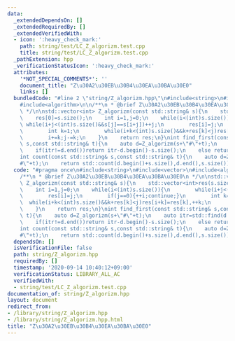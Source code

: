```yaml
---
data:
  _extendedDependsOn: []
  _extendedRequiredBy: []
  _extendedVerifiedWith:
  - icon: ':heavy_check_mark:'
    path: string/test/LC_Z_algorizm.test.cpp
    title: string/test/LC_Z_algorizm.test.cpp
  _pathExtension: hpp
  _verificationStatusIcon: ':heavy_check_mark:'
  attributes:
    '*NOT_SPECIAL_COMMENTS*': ''
    document_title: "Z\u30A2\u30EB\u30B4\u30EA\u30BA\u30E0"
    links: []
  bundledCode: "#line 2 \"string/Z_algorizm.hpp\"\n#include<string>\n#include<vector>\n\
    #include<algorithm>\n\n/**\n * @brief Z\u30A2\u30EB\u30B4\u30EA\u30BA\u30E0\n\
    \ */\n\nstd::vector<int> Z_algorizm(const std::string& s){\n    std::vector<int>res(s.size());\n\
    \    res[0]=s.size();\n    int i=1,j=0;\n    while(i<(int)s.size()){\n       \
    \ while(i+j<(int)s.size()&&s[j]==s[i+j])++j;\n        res[i]=j;\n        if(j==0){++i;continue;}\n\
    \        int k=1;\n        while(i+k<(int)s.size()&&k+res[k]<j)res[i+k]=res[k],++k;\n\
    \        i+=k;j-=k;\n    }\n    return res;\n}\nint find_first(const std::string&\
    \ s,const std::string& t){\n    auto d=Z_algorizm(s+\"#\"+t);\n    auto itr=std::find(d.begin()+s.size(),d.end(),s.size());\n\
    \    if(itr!=d.end())return itr-d.begin()-s.size();\n    else return -1;\n}\n\
    int count(const std::string& s,const std::string& t){\n    auto d=Z_algorizm(s+\"\
    #\"+t);\n    return std::count(d.begin()+s.size(),d.end(),s.size());\n}\n"
  code: "#pragma once\n#include<string>\n#include<vector>\n#include<algorithm>\n\n\
    /**\n * @brief Z\u30A2\u30EB\u30B4\u30EA\u30BA\u30E0\n */\n\nstd::vector<int>\
    \ Z_algorizm(const std::string& s){\n    std::vector<int>res(s.size());\n    res[0]=s.size();\n\
    \    int i=1,j=0;\n    while(i<(int)s.size()){\n        while(i+j<(int)s.size()&&s[j]==s[i+j])++j;\n\
    \        res[i]=j;\n        if(j==0){++i;continue;}\n        int k=1;\n      \
    \  while(i+k<(int)s.size()&&k+res[k]<j)res[i+k]=res[k],++k;\n        i+=k;j-=k;\n\
    \    }\n    return res;\n}\nint find_first(const std::string& s,const std::string&\
    \ t){\n    auto d=Z_algorizm(s+\"#\"+t);\n    auto itr=std::find(d.begin()+s.size(),d.end(),s.size());\n\
    \    if(itr!=d.end())return itr-d.begin()-s.size();\n    else return -1;\n}\n\
    int count(const std::string& s,const std::string& t){\n    auto d=Z_algorizm(s+\"\
    #\"+t);\n    return std::count(d.begin()+s.size(),d.end(),s.size());\n}"
  dependsOn: []
  isVerificationFile: false
  path: string/Z_algorizm.hpp
  requiredBy: []
  timestamp: '2020-09-14 10:40:12+09:00'
  verificationStatus: LIBRARY_ALL_AC
  verifiedWith:
  - string/test/LC_Z_algorizm.test.cpp
documentation_of: string/Z_algorizm.hpp
layout: document
redirect_from:
- /library/string/Z_algorizm.hpp
- /library/string/Z_algorizm.hpp.html
title: "Z\u30A2\u30EB\u30B4\u30EA\u30BA\u30E0"
---
```

